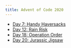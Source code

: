 ```yaml
---
title: Advent of Code 2020
---
```


* [Day 7: Handy Haversacks](day/7/)
* [Day 12: Rain Risk](day/12/)
* [Day 18: Operation Order](day/18/)
* [Day 20: Jurassic Jigsaw](day/20/)
